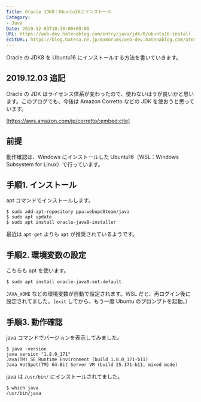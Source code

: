 ```yaml
---
Title: Oracle JDK8：Ubuntu16にインストール
Category:
- Java
Date: 2019-12-03T10:30:00+09:00
URL: https://web-dev.hatenablog.com/entry/java/jdk/8/ubuntu16-install
EditURL: https://blog.hatena.ne.jp/mamorums/web-dev.hatenablog.com/atom/entry/17391345971655625444
---
```


Oracle の JDK8 を Ubuntu16 にインストールする方法を書いていきます。

## 2019.12.03 追記
Oracle の JDK はライセンス体系が変わったので、使わないほうが良いかと思います。このブログでも、今後は Amazon Corretto などの JDK を使おうと思っています。

[https://aws.amazon.com/jp/corretto/:embed:cite]


## 前提
動作確認は、Windows にインストールした Ubuntu16（WSL：Windows Subsystem for Linux）で行っています。


## 手順1. インストール
apt コマンドでインストールします。

```
$ sudo add-apt-repository ppa:webupd8team/java
$ sudo apt update
$ sudo apt install oracle-java8-installer
```

最近は `apt-get` よりも `apt` が推奨されているようです。


## 手順2. 環境変数の設定
こちらも apt を使います。

```
$ sudo apt install oracle-java8-set-default
```

`JAVA_HOME` などの環境変数が自動で設定されます。WSL だと、再ログイン後に設定されてました。（`exit` してから、もう一度 Ubuntu のプロンプトを起動。）


## 手順3. 動作確認
java コマンドでバージョンを表示してみました。

```
$ java -version
java version "1.8.0_171"
Java(TM) SE Runtime Environment (build 1.8.0_171-b11)
Java HotSpot(TM) 64-Bit Server VM (build 25.171-b11, mixed mode)
```

java は `/usr/bin/` にインストールされてました。

```
$ which java
/usr/bin/java
```
